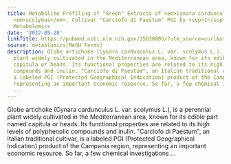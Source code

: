 ```yaml
---
title: Metabolite Profiling of "Green" Extracts of <em>Cynara cardunculus</em> subsp.
  <em>scolymus</em>, Cultivar "Carciofo di Paestum" PGI by <sup>1</sup>H NMR and HRMS-Based
  Metabolomics
date: '2022-05-28'
linkTitle: https://pubmed.ncbi.nlm.nih.gov/35630805/?utm_source=curl&utm_medium=rss&utm_campaign=pubmed-2&utm_content=1Zkrxt7ktlCbHBXEV3v65xxSnkSWNsJ1A6Fq3gBniKhGfIUslK&fc=20210907212339&ff=20220531212847&v=2.17.6
source: metablomics[MeSH Terms]
description: Globe artichoke (Cynara cardunculus L. var. scolymus L.), is a perennial
  plant widely cultivated in the Mediterranean area, known for its edible part named
  capitula or heads. Its functional properties are related to its high levels of polyphenolic
  compounds and inulin. "Carciofo di Paestum", an Italian traditional cultivar, is
  a labeled PGI (Protected Geographical Indication) product of the Campania region,
  representing an important economic resource. So far, a few chemical investigations
  ...
---
```

Globe artichoke (Cynara cardunculus L. var. scolymus L.), is a perennial plant widely cultivated in the Mediterranean area, known for its edible part named capitula or heads. Its functional properties are related to its high levels of polyphenolic compounds and inulin. "Carciofo di Paestum", an Italian traditional cultivar, is a labeled PGI (Protected Geographical Indication) product of the Campania region, representing an important economic resource. So far, a few chemical investigations ...